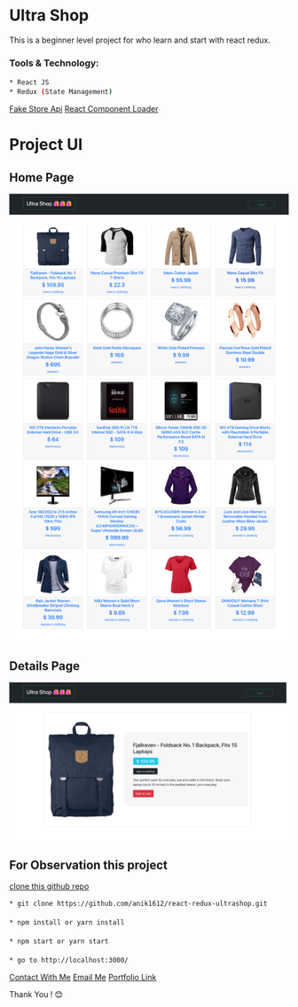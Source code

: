# Ultra Shop

This is a beginner level project for who learn and start with react redux.

### Tools & Technology:

```bash
* React JS
* Redux (State Management)
```

[Fake Store Api](https://fakestoreapi.com/)
[React Component Loader](https://github.com/danilowoz/react-content-loader)

# Project UI

## Home Page

<img src='./src/images/screenshots/homepage.png' />

## Details Page

<img src='./src/images/screenshots/details-page.png' />

## For Observation this project

[clone this github repo](https://github.com/anik1612/react-redux-ultrashop)

```sh
* git clone https://github.com/anik1612/react-redux-ultrashop.git

* npm install or yarn install

* npm start or yarn start

* go to http://localhost:3000/

```

[Contact With Me](#www.facebook.com/aniksarker1612)
[Email Me](mailto:aniksarker1612@gmail.com)
[Portfolio Link](https://anik-sarker.web.app/)

Thank You ! 😊